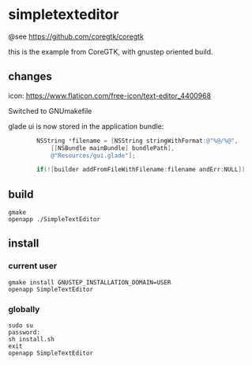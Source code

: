 # simpletexteditor

@see https://github.com/coregtk/coregtk

this is the example from CoreGTK, with gnustep oriented build.

## changes

icon: https://www.flaticon.com/free-icon/text-editor_4400968

Switched to GNUmakefile

glade ui is now stored in the application bundle:
```objective-c
		NSString *filename = [NSString stringWithFormat:@"%@/%@", 
            [[NSBundle mainBundle] bundlePath], 
            @"Resources/gui.glade"]; 

		if(![builder addFromFileWithFilename:filename andErr:NULL])
```

## build
```
gmake
openapp ./SimpleTextEditor
```
## install
### current user
```
gmake install GNUSTEP_INSTALLATION_DOMAIN=USER
openapp SimpleTextEditor
```
### globally
```
sudo su
password:
sh install.sh
exit
openapp SimpleTextEditor
```
